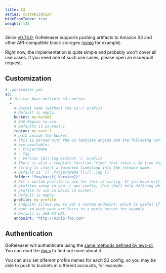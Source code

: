```yaml
---
title: S3
series: customization
hideFromIndex: true
weight: 115
---
```


Since [v0.74.0](https://github.com/sniperkit/goreleaser/releases/tag/v0.74.0),
GoReleaser supports pushing artifacts to Amazon S3 and other API-compatible
block storages ([minio][] for example).

[minio]: https://www.minio.io

Right now, the implementation is quite simple and probably won't cover all
use cases. If you need one of such use cases, please open an issue/pull request.

## Customization

```yaml
# .goreleaser.yml
s3:
  # You can have multiple s3 configs
  -
    # Bucket name (without the s3:// prefix)
    # Default is empty.
    bucket: my-bucket
    # AWS Region to use.
    # Defaults is us-east-1
    region: us-east-1
    # path inside the bucket.
    # This is parsed with the Go template engine and the following variables
    # are available:
    # - ProjectName
    # - Tag
    # - Version (Git tag without `v` prefix)
    # There is also a template function "time" that takes a Go time format
    # string to insert a formated timestamp into the release name.
    # Default is `{{ .ProjectName }}/{{ .Tag }}`
    folder: "foo/bar/{{.Version}}"
    # Set a custom profile to use for this s3 config. If you have multiple
    # profiles setup in you ~/.aws config, this shall help defining which
    # profile to use in which s3 bucket.
    # Default is empty.
    profile: my-profile
    # Endpoint allows you to set a custom endpoint, which is useful if you
    # want to push your artifacts to a minio server for example.
    # Default is AWS S3 URL.
    endpoint: "http://minio.foo.com"
```

## Authentication

GoReleaser will authenticate using the [same methods defined by aws-cli][auth].
You can read the [docs][auth] to find out more about it.

You can also set diferent profile names for each S3 config, so you may be able
to push to buckets in different accounts, for example.

[auth]: https://docs.aws.amazon.com/cli/latest/userguide/cli-chap-getting-started.html
